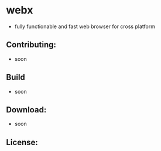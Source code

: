 # webx
- fully functionable and fast web browser for cross platform

## Contributing:
- soon

## Build
- soon

## Download:
- soon

## License:
```
```